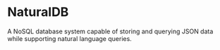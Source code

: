 # NaturalDB
A NoSQL database system capable of storing and querying JSON data while supporting natural language queries.
